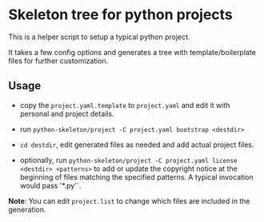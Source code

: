 # Skeleton tree for python projects

This is a helper script to setup a typical python project.

It takes a few config options and generates a tree with template/boilerplate
files for further customization.


Usage
-----

- copy the `project.yaml.template` to `project.yaml` and edit it with personal
  and project details.

- run `python-skeleton/project -C project.yaml bootstrap <destdir>`

- `cd destdir`, edit generated files as needed and add actual project files.

- optionally, run `python-skeleton/project -C project.yaml license <destdir>
  <patterns>` to add or update the copyright notice at the beginning of files
  matching the specified patterns.  A typical invocation would pass '*.py'`.


**Note**: You can edit `project.list` to change which files are included in the
generation.
